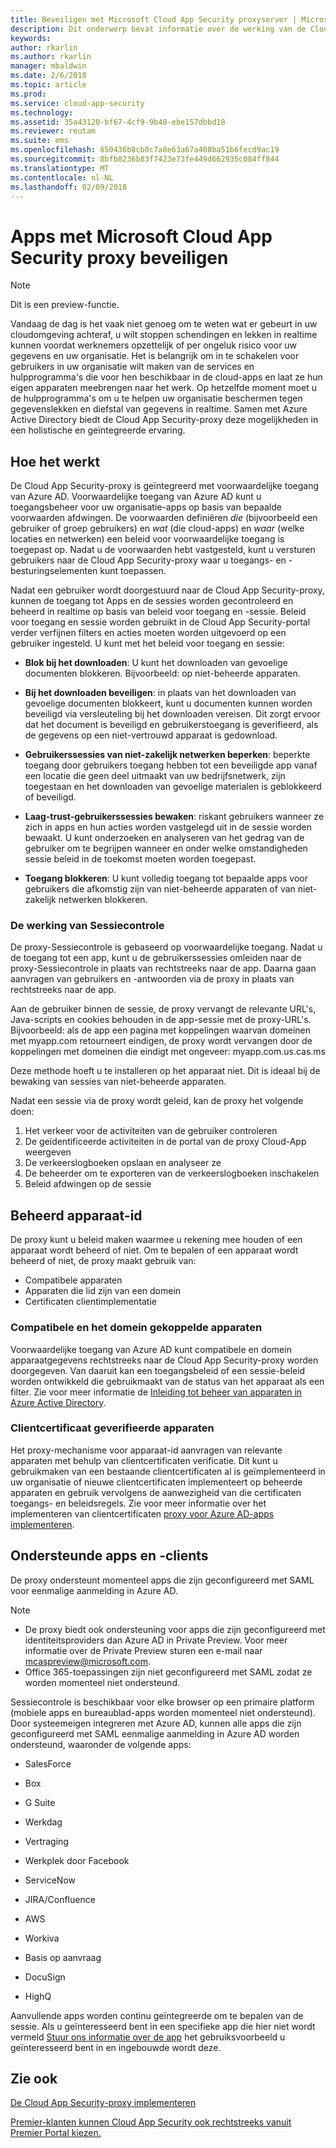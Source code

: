```yaml
---
title: Beveiligen met Microsoft Cloud App Security proxyserver | Microsoft Docs
description: Dit onderwerp bevat informatie over de werking van de Cloud App Security-proxy.
keywords: 
author: rkarlin
ms.author: rkarlin
manager: mbaldwin
ms.date: 2/6/2018
ms.topic: article
ms.prod: 
ms.service: cloud-app-security
ms.technology: 
ms.assetid: 35a43120-bf67-4cf9-9b48-ebe157dbbd18
ms.reviewer: reutam
ms.suite: ems
ms.openlocfilehash: 850436b8cb0c7a8e63a67a408ba51b6fecd9ac19
ms.sourcegitcommit: 8bfb8236b83f7423e73fe449d662935c084ff844
ms.translationtype: MT
ms.contentlocale: nl-NL
ms.lasthandoff: 02/09/2018
---
```

# <a name="protect-apps-with-microsoft-cloud-app-security-proxy"></a>Apps met Microsoft Cloud App Security proxy beveiligen

> [!NOTE]
> Dit is een preview-functie.


Vandaag de dag is het vaak niet genoeg om te weten wat er gebeurt in uw cloudomgeving achteraf, u wilt stoppen schendingen en lekken in realtime kunnen voordat werknemers opzettelijk of per ongeluk risico voor uw gegevens en uw organisatie. Het is belangrijk om in te schakelen voor gebruikers in uw organisatie wilt maken van de services en hulpprogramma's die voor hen beschikbaar in de cloud-apps en laat ze hun eigen apparaten meebrengen naar het werk. Op hetzelfde moment moet u de hulpprogramma's om u te helpen uw organisatie beschermen tegen gegevenslekken en diefstal van gegevens in realtime. Samen met Azure Active Directory biedt de Cloud App Security-proxy deze mogelijkheden in een holistische en geïntegreerde ervaring.

## <a name="how-it-works"></a>Hoe het werkt

De Cloud App Security-proxy is geïntegreerd met voorwaardelijke toegang van Azure AD. Voorwaardelijke toegang van Azure AD kunt u toegangsbeheer voor uw organisatie-apps op basis van bepaalde voorwaarden afdwingen. De voorwaarden definiëren *die* (bijvoorbeeld een gebruiker of groep gebruikers) en *wat* (die cloud-apps) en *waar* (welke locaties en netwerken) een beleid voor voorwaardelijke toegang is toegepast op. Nadat u de voorwaarden hebt vastgesteld, kunt u versturen gebruikers naar de Cloud App Security-proxy waar u toegangs- en -besturingselementen kunt toepassen.

Nadat een gebruiker wordt doorgestuurd naar de Cloud App Security-proxy, kunnen de toegang tot Apps en de sessies worden gecontroleerd en beheerd in realtime op basis van beleid voor toegang en -sessie. Beleid voor toegang en sessie worden gebruikt in de Cloud App Security-portal verder verfijnen filters en acties moeten worden uitgevoerd op een gebruiker ingesteld. U kunt met het beleid voor toegang en sessie:

-   **Blok bij het downloaden**: U kunt het downloaden van gevoelige documenten blokkeren. Bijvoorbeeld: op niet-beheerde apparaten.

-   **Bij het downloaden beveiligen**: in plaats van het downloaden van gevoelige documenten blokkeert, kunt u documenten kunnen worden beveiligd via versleuteling bij het downloaden vereisen. Dit zorgt ervoor dat het document is beveiligd en gebruikerstoegang is geverifieerd, als de gegevens op een niet-vertrouwd apparaat is gedownload. 

-   **Gebruikerssessies van niet-zakelijk netwerken beperken**: beperkte toegang door gebruikers toegang hebben tot een beveiligde app vanaf een locatie die geen deel uitmaakt van uw bedrijfsnetwerk, zijn toegestaan en het downloaden van gevoelige materialen is geblokkeerd of beveiligd.

-   **Laag-trust-gebruikerssessies bewaken**: riskant gebruikers wanneer ze zich in apps en hun acties worden vastgelegd uit in de sessie worden bewaakt. U kunt onderzoeken en analyseren van het gedrag van de gebruiker om te begrijpen wanneer en onder welke omstandigheden sessie beleid in de toekomst moeten worden toegepast. 

- **Toegang blokkeren**: U kunt volledig toegang tot bepaalde apps voor gebruikers die afkomstig zijn van niet-beheerde apparaten of van niet-zakelijk netwerken blokkeren.


### <a name="how-session-control-works"></a>De werking van Sessiecontrole

De proxy-Sessiecontrole is gebaseerd op voorwaardelijke toegang. Nadat u de toegang tot een app, kunt u de gebruikerssessies omleiden naar de proxy-Sessiecontrole in plaats van rechtstreeks naar de app. Daarna gaan aanvragen van gebruikers en -antwoorden via de proxy in plaats van rechtstreeks naar de app.

Aan de gebruiker binnen de sessie, de proxy vervangt de relevante URL's, Java-scripts en cookies behouden in de app-sessie met de proxy-URL's. Bijvoorbeeld: als de app een pagina met koppelingen waarvan domeinen met myapp.com retourneert eindigen, de proxy wordt vervangen door de koppelingen met domeinen die eindigt met ongeveer: myapp.com.us.cas.ms 

Deze methode hoeft u te installeren op het apparaat niet. Dit is ideaal bij de bewaking van sessies van niet-beheerde apparaten. 

Nadat een sessie via de proxy wordt geleid, kan de proxy het volgende doen:
1. Het verkeer voor de activiteiten van de gebruiker controleren
3. De geïdentificeerde activiteiten in de portal van de proxy Cloud-App weergeven
2. De verkeerslogboeken opslaan en analyseer ze
3. De beheerder om te exporteren van de verkeerslogboeken inschakelen
4. Beleid afdwingen op de sessie

## <a name="managed-device-identification"></a>Beheerd apparaat-id

De proxy kunt u beleid maken waarmee u rekening mee houden of een apparaat wordt beheerd of niet. Om te bepalen of een apparaat wordt beheerd of niet, de proxy maakt gebruik van:

-   Compatibele apparaten 
-   Apparaten die lid zijn van een domein 
-   Certificaten clientimplementatie
 
 
### <a name="compliant-and-domain-joined-devices"></a>Compatibele en het domein gekoppelde apparaten
Voorwaardelijke toegang van Azure AD kunt compatibele en domein apparaatgegevens rechtstreeks naar de Cloud App Security-proxy worden doorgegeven. Van daaruit kan een toegangsbeleid of een sessie-beleid worden ontwikkeld die gebruikmaakt van de status van het apparaat als een filter.
Zie voor meer informatie de [Inleiding tot beheer van apparaten in Azure Active Directory](https://docs.microsoft.com/azure/active-directory/device-management-introduction). 

### <a name="client-certificate-authenticated-devices"></a>Clientcertificaat geverifieerde apparaten

Het proxy-mechanisme voor apparaat-id aanvragen van relevante apparaten met behulp van clientcertificaten verificatie. Dit kunt u gebruikmaken van een bestaande clientcertificaten al is geïmplementeerd in uw organisatie of nieuwe clientcertificaten implementeert op beheerde apparaten en gebruik vervolgens de aanwezigheid van die certificaten toegangs- en beleidsregels. Zie voor meer informatie over het implementeren van clientcertificaten [proxy voor Azure AD-apps implementeren](proxy-deployment-aad.md).
 
## <a name="supported-apps-and-clients"></a>Ondersteunde apps en -clients

De proxy ondersteunt momenteel apps die zijn geconfigureerd met SAML voor eenmalige aanmelding in Azure AD. 

> [!NOTE]
> - De proxy biedt ook ondersteuning voor apps die zijn geconfigureerd met identiteitsproviders dan Azure AD in Private Preview. Voor meer informatie over de Private Preview sturen een e-mail naar mcaspreview@microsoft.com.
> - Office 365-toepassingen zijn niet geconfigureerd met SAML zodat ze worden momenteel niet ondersteund.

Sessiecontrole is beschikbaar voor elke browser op een primaire platform (mobiele apps en bureaublad-apps worden momenteel niet ondersteund). Door systeemeigen integreren met Azure AD, kunnen alle apps die zijn geconfigureerd met SAML eenmalige aanmelding in Azure AD worden ondersteund, waaronder de volgende apps:

-   SalesForce

-   Box

-   G Suite

-   Werkdag

-   Vertraging

-   Werkplek door Facebook

-   ServiceNow

-   JIRA/Confluence

-   AWS

-   Workiva

-   Basis op aanvraag

-   DocuSign

-   HighQ 

Aanvullende apps worden continu geïntegreerde om te bepalen van de sessie. Als u geïnteresseerd bent in een specifieke app die hier niet wordt vermeld [Stuur ons informatie over de app](mailto:casfeedback@microsoft.com) het gebruiksvoorbeeld u geïnteresseerd bent in en ingebouwde wordt deze.




## <a name="see-also"></a>Zie ook  
[De Cloud App Security-proxy implementeren](proxy-deployment-aad.md)   

[Premier-klanten kunnen Cloud App Security ook rechtstreeks vanuit Premier Portal kiezen.](https://premier.microsoft.com/)  
  


